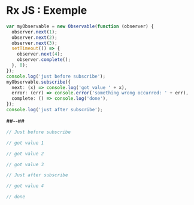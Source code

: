 <!-- .slide: class="two-column" -->

# Rx JS : Exemple

<!-- .slide: class="with-code" -->

```typescript
var myObservable = new Observable(function (observer) {
  observer.next(1);
  observer.next(2);
  observer.next(3);
  setTimeout(() => {
    observer.next(4);
    observer.complete();
  }, 0);
});
console.log('just before subscribe');
myObservable.subscribe({
  next: (x) => console.log('got value ' + x),
  error: (err) => console.error('something wrong occurred: ' + err),
  complete: () => console.log('done'),
});
console.log('just after subscribe');
```

##--##

<!-- .slide: class="with-code" -->

```typescript
// Just before subscribe

// got value 1

// got value 2

// got value 3

// Just after subscribe

// got value 4

// done
```
